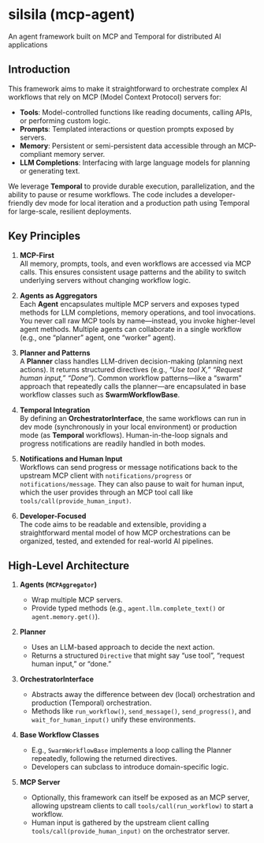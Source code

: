 # silsila (mcp-agent)

An agent framework built on MCP and Temporal for distributed AI applications

## Introduction

This framework aims to make it straightforward to orchestrate complex AI workflows that rely on MCP (Model Context Protocol) servers for:

- **Tools**: Model-controlled functions like reading documents, calling APIs, or performing custom logic.
- **Prompts**: Templated interactions or question prompts exposed by servers.
- **Memory**: Persistent or semi-persistent data accessible through an MCP-compliant memory server.
- **LLM Completions**: Interfacing with large language models for planning or generating text.

We leverage **Temporal** to provide durable execution, parallelization, and the ability to pause or resume workflows. The code includes a developer-friendly dev mode for local iteration and a production path using Temporal for large-scale, resilient deployments.

## Key Principles

1. **MCP-First**  
   All memory, prompts, tools, and even workflows are accessed via MCP calls. This ensures consistent usage patterns and the ability to switch underlying servers without changing workflow logic.

2. **Agents as Aggregators**  
   Each **Agent** encapsulates multiple MCP servers and exposes typed methods for LLM completions, memory operations, and tool invocations. You never call raw MCP tools by name—instead, you invoke higher-level agent methods. Multiple agents can collaborate in a single workflow (e.g., one “planner” agent, one “worker” agent).

3. **Planner and Patterns**  
   A **Planner** class handles LLM-driven decision-making (planning next actions). It returns structured directives (e.g., _“Use tool X,” “Request human input,” “Done”_). Common workflow patterns—like a “swarm” approach that repeatedly calls the planner—are encapsulated in base workflow classes such as **SwarmWorkflowBase**.

4. **Temporal Integration**  
   By defining an **OrchestratorInterface**, the same workflows can run in dev mode (synchronously in your local environment) or production mode (as **Temporal** workflows). Human-in-the-loop signals and progress notifications are readily handled in both modes.

5. **Notifications and Human Input**  
   Workflows can send progress or message notifications back to the upstream MCP client with `notifications/progress` or `notifications/message`. They can also pause to wait for human input, which the user provides through an MCP tool call like `tools/call(provide_human_input)`.

6. **Developer-Focused**  
   The code aims to be readable and extensible, providing a straightforward mental model of how MCP orchestrations can be organized, tested, and extended for real-world AI pipelines.

## High-Level Architecture

1. **Agents (`MCPAggregator`)**

   - Wrap multiple MCP servers.
   - Provide typed methods (e.g., `agent.llm.complete_text()` or `agent.memory.get()`).

2. **Planner**

   - Uses an LLM-based approach to decide the next action.
   - Returns a structured `Directive` that might say “use tool”, “request human input,” or “done.”

3. **OrchestratorInterface**

   - Abstracts away the difference between dev (local) orchestration and production (Temporal) orchestration.
   - Methods like `run_workflow()`, `send_message()`, `send_progress()`, and `wait_for_human_input()` unify these environments.

4. **Base Workflow Classes**

   - E.g., `SwarmWorkflowBase` implements a loop calling the Planner repeatedly, following the returned directives.
   - Developers can subclass to introduce domain-specific logic.

5. **MCP Server**
   - Optionally, this framework can itself be exposed as an MCP server, allowing upstream clients to call `tools/call(run_workflow)` to start a workflow.
   - Human input is gathered by the upstream client calling `tools/call(provide_human_input)` on the orchestrator server.
